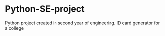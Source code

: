 # Python-SE-project
Python project created in second year of engineering.
ID card generator for a college
